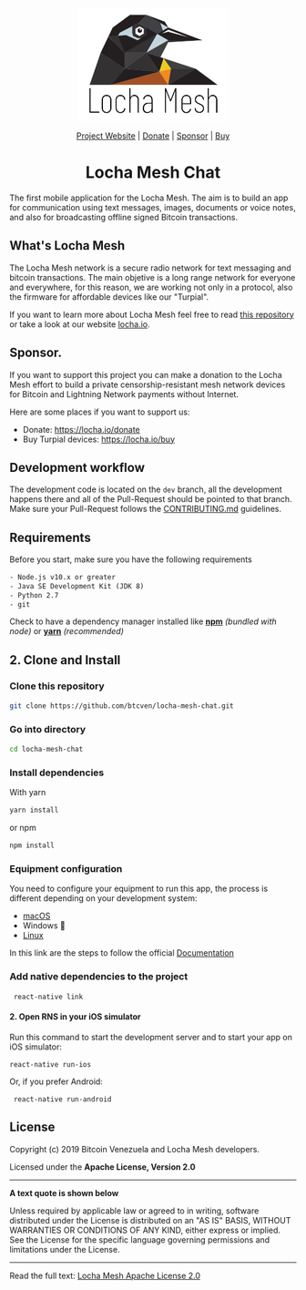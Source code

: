 <p align="center">
  <a href="https://locha.io/">
    <img height="200px" src="documents/configuration/files/logo.png">
  </a>
  <br>
</p>
<p align="center">
  <a href="https://locha.io/">Project Website</a> |
  <a href="https://locha.io/donate">Donate</a> |
  <a href="https://github.com/sponsors/rdymac">Sponsor</a> |
  <a href="https://locha.io/buy">Buy</a>
</p>
<h1 align="center">Locha Mesh Chat</h1>
 

The first mobile application for the Locha Mesh. The aim is to build an app for communication using text messages, images, documents or voice notes, and also for broadcasting offline signed Bitcoin transactions.


## What's Locha Mesh

The Locha Mesh network is a secure radio network for text messaging and bitcoin
transactions. The main objetive is a long range network for everyone and
everywhere, for this reason, we are working not only in a protocol, also the
firmware for affordable devices like our "Turpial".

If you want to learn more about Locha Mesh feel free to read
[this repository](https://github.com/btcven/locha) or take a look at our website
[locha.io](https://www.locha.io).

## Sponsor.

If you want to support this project you can make a donation to the Locha Mesh
effort to build a private censorship-resistant mesh network devices for Bitcoin and Lightning Network payments without Internet.

Here are some places if you want to support us:

- Donate: https://locha.io/donate
- Buy Turpial devices: https://locha.io/buy


## Development workflow

The development code is located on the `dev` branch, all the development
happens there and all of the Pull-Request should be pointed to that branch.
Make sure your Pull-Request follows the [CONTRIBUTING.md](CONTRIBUTING.md)
 guidelines.


## Requirements
Before you start, make sure you have the following requirements

    - Node.js v10.x or greater
    - Java SE Development Kit (JDK 8)
    - Python 2.7
    - git
    
Check to have a dependency manager installed like [**npm**](https://) _(bundled with node)_ or [**yarn**](https://github.com/yarnpkg/yarn) _(recommended)_

## 2. Clone and Install

### Clone this repository 
```bash
git clone https://github.com/btcven/locha-mesh-chat.git
```

### Go into directory
```bash
cd locha-mesh-chat
```

### Install dependencies

With yarn

```bash
yarn install
```
or npm
```bash
npm install
```

### Equipment configuration

You need to configure your equipment to run this app, the process is different depending on your development system:
  
  * [macOS](documents/configuration/macOS.md)
  * Windows :construction_worker:
  * [Linux](documents/configuration/Linux.md)

In this link are the steps to follow the official [Documentation](https://facebook.github.io/react-native/docs/0.59/getting-started)

### Add native dependencies to the project

```
 react-native link

```

#### 2. Open RNS in your iOS simulator

Run this command to start the development server and to start your app on iOS simulator:

```
react-native run-ios

```
Or, if you prefer Android:
```
 react-native run-android
```

## License

Copyright (c) 2019 Bitcoin Venezuela and Locha Mesh developers.

Licensed under the **Apache License, Version 2.0**

---
**A text quote is shown below**

Unless required by applicable law or agreed to in writing, software
distributed under the License is distributed on an "AS IS" BASIS,
WITHOUT WARRANTIES OR CONDITIONS OF ANY KIND, either express or implied.
See the License for the specific language governing permissions and
limitations under the License.
___
Read the full text:
[Locha Mesh Apache License 2.0](https://github.com/btcven/LochaMesh-Chat/blob/master/LICENSE)
